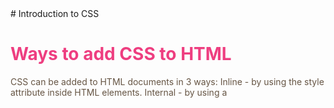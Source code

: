 

<!DOCTYPE html>
<html>
       # Introduction to CSS
<head>
       
<title>Introducing CSS</title>
  </head>
<body>
<h1>Ways to add CSS to HTML</h1>
<p>CSS can be added to HTML documents in 3 ways: Inline - by using the style attribute inside HTML elements. Internal - by using a <style> element in the <head> section. External - by using a <link> element to link to an external CSS file.</p> 
       
<h2>What to Plant</h2>
<p>Plants are chosen as much for their functionality
as for their color and form ... </p> </body>
       
       
</html>

body {
  font-family: Arial, Verdana, sans-serif;}
h1, h2 {
  color: #ee3e80;}
p{
color: #665544;}
